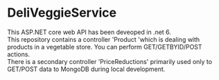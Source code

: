 # DeliVeggieService
This ASP.NET core web API has been deveoped in .net 6. <br />
This repository contains a controller 'Product 'which is dealing with products in a vegetable store. You can perform GET/GETBYID/POST actions.<br />
There is a secondary controller 'PriceReductions' primarily used only to GET/POST data to MongoDB during local development.<br />

